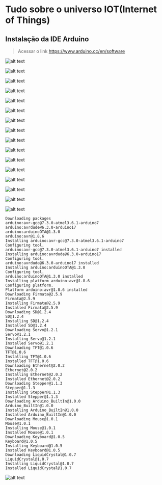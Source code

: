 # Tudo sobre o universo IOT(Internet of Things)

## Instalação da IDE Arduino

> Acessar o link https://www.arduino.cc/en/software


![alt text](image-70.png)

![alt text](image-71.png)

![alt text](image-72.png)

![alt text](image-73.png)

![alt text](image-74.png)

![alt text](image-75.png)

![alt text](image-76.png)

![alt text](image-77.png)

![alt text](image-78.png)

![alt text](image-79.png)

![alt text](image-80.png)

![alt text](image-81.png)

![alt text](image-82.png)

![alt text](image-83.png)

![alt text](image-84.png)

![alt text](image-85.png)

```
Downloading packages
arduino:avr-gcc@7.3.0-atmel3.6.1-arduino7
arduino:avrdude@6.3.0-arduino17
arduino:arduinoOTA@1.3.0
arduino:avr@1.8.6
Installing arduino:avr-gcc@7.3.0-atmel3.6.1-arduino7
Configuring tool.
arduino:avr-gcc@7.3.0-atmel3.6.1-arduino7 installed
Installing arduino:avrdude@6.3.0-arduino17
Configuring tool.
arduino:avrdude@6.3.0-arduino17 installed
Installing arduino:arduinoOTA@1.3.0
Configuring tool.
arduino:arduinoOTA@1.3.0 installed
Installing platform arduino:avr@1.8.6
Configuring platform.
Platform arduino:avr@1.8.6 installed
Downloading Firmata@2.5.9
Firmata@2.5.9
Installing Firmata@2.5.9
Installed Firmata@2.5.9
Downloading SD@1.2.4
SD@1.2.4
Installing SD@1.2.4
Installed SD@1.2.4
Downloading Servo@1.2.1
Servo@1.2.1
Installing Servo@1.2.1
Installed Servo@1.2.1
Downloading TFT@1.0.6
TFT@1.0.6
Installing TFT@1.0.6
Installed TFT@1.0.6
Downloading Ethernet@2.0.2
Ethernet@2.0.2
Installing Ethernet@2.0.2
Installed Ethernet@2.0.2
Downloading Stepper@1.1.3
Stepper@1.1.3
Installing Stepper@1.1.3
Installed Stepper@1.1.3
Downloading Arduino_BuiltIn@1.0.0
Arduino_BuiltIn@1.0.0
Installing Arduino_BuiltIn@1.0.0
Installed Arduino_BuiltIn@1.0.0
Downloading Mouse@1.0.1
Mouse@1.0.1
Installing Mouse@1.0.1
Installed Mouse@1.0.1
Downloading Keyboard@1.0.5
Keyboard@1.0.5
Installing Keyboard@1.0.5
Installed Keyboard@1.0.5
Downloading LiquidCrystal@1.0.7
LiquidCrystal@1.0.7
Installing LiquidCrystal@1.0.7
Installed LiquidCrystal@1.0.7

```

![alt text](image-86.png)

